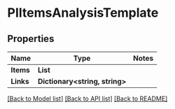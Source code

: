 # PIItemsAnalysisTemplate

## Properties
Name | Type | Notes
------------ | ------------- | -------------
**Items** | **List<PIAnalysisTemplate>**
**Links** | **Dictionary<string, string>**

[[Back to Model list]](../../README.md#documentation-for-models) [[Back to API list]](../../README.md#documentation-for-api-endpoints) [[Back to README]](../../README.md)
